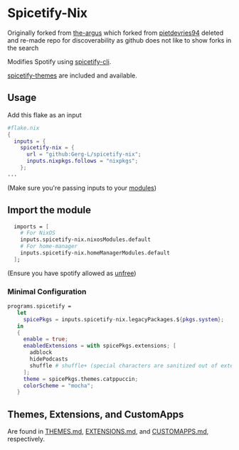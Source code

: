 # Spicetify-Nix

Originally forked from [the-argus](https://github.com/the-argus/spicetify-nix)
which forked from [pietdevries94](https://github.com/pietdevries94/spicetify-nix)
deleted and re-made repo for discoverability as github does not like to show forks in the search


Modifies Spotify using [spicetify-cli](https://github.com/spicetify/cli).

[spicetify-themes](https://github.com/spicetify/spicetify-themes) are
included and available.

## Usage

Add this flake as an input
```nix
#flake.nix
{
  inputs = {
    spicetify-nix = {
      url = "github:Gerg-L/spicetify-nix";
      inputs.nixpkgs.follows = "nixpkgs";
    };
...
```
(Make sure you're passing inputs to your [modules](https://blog.nobbz.dev/posts/2022-12-12-getting-inputs-to-modules-in-a-flake))

## Import the module
```nix
  imports = [
    # For NixOS
    inputs.spicetify-nix.nixosModules.default
    # For home-manager
    inputs.spicetify-nix.homeManagerModules.default
  ];
```
(Ensure you have spotify allowed as [unfree](https://wiki.nixos.org/wiki/Unfree_software))

### Minimal Configuration

```nix
programs.spicetify =
   let
     spicePkgs = inputs.spicetify-nix.legacyPackages.${pkgs.system};
   in
   {
     enable = true;
     enabledExtensions = with spicePkgs.extensions; [
       adblock
       hidePodcasts
       shuffle # shuffle+ (special characters are sanitized out of extension names)
     ];
     theme = spicePkgs.themes.catppuccin;
     colorScheme = "mocha";
   }
```

## Themes, Extensions, and CustomApps

Are found in [THEMES.md](./docs/THEMES.md), [EXTENSIONS.md](./docs/EXTENSIONS.md), and
[CUSTOMAPPS.md](./docs/CUSTOMAPPS.md), respectively.
